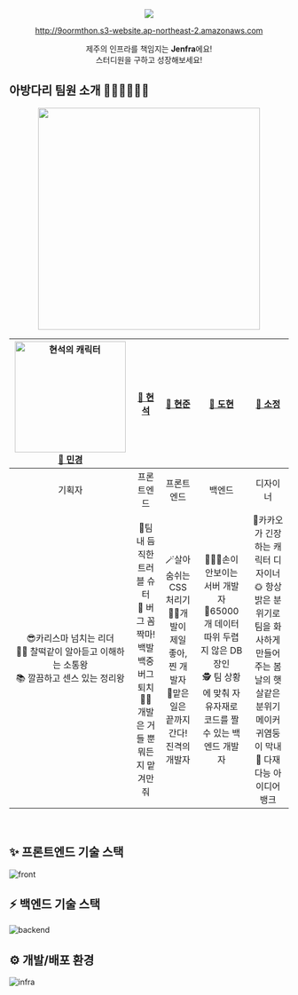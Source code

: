 <div align=center><img src="https://user-images.githubusercontent.com/56211193/202861953-357a598b-689c-4cc8-b7ab-c8298a5eb935.png">
  
http://9oormthon.s3-website.ap-northeast-2.amazonaws.com
  
  제주의 인프라를 책임지는 <strong>Jenfra</strong>에요!<br/>스터디원을 구하고 성장해보세요! 
</div>

## 아방다리 팀원 소개 👩🏻‍💻🧑🏻‍💻

<div align=center>
<img src="https://user-images.githubusercontent.com/56211193/202860895-b972c28c-65c5-4e57-aeba-600839c84848.jpg" height="400"/>

| <img src=https://user-images.githubusercontent.com/96432772/203002037-50db64f9-63c1-4ba2-a5ce-cbf960bed5bf.jpg alt="현석의 캐릭터" width="200"/> [🍊 민경](https://github.com/mkchoi-pm) |                                 [🍊 현석](https://github.com/chucoding)                                  |                                [🍊 현준](https://github.com/JadeHyun)                                |                                                     [🍊 도현](https://github.com/DHAPARK)                                                     |                                                           [🍊 소정](https://github.com/thesojungkim)                                                            |
| :--------------------------------------------------------------------------------------------------------------------------------------------------------------------------------------: | :------------------------------------------------------------------------------------------------------: | :--------------------------------------------------------------------------------------------------: | :-------------------------------------------------------------------------------------------------------------------------------------------: | :-------------------------------------------------------------------------------------------------------------------------------------------------------------: |
|                                                                                          기획자                                                                                          |                                                프론트엔드                                                |                                              프론트엔드                                              |                                                                    백엔드                                                                     |                                                                            디자이너                                                                             |
|                                          😎카리스마 넘치는 리더<br/>🙋‍♀️ 찰떡같이 알아듣고 이해하는 소통왕<br/>📚 깔끔하고 센스 있는 정리왕<br />                                          | 🔫팀 내 듬직한 트러블 슈터<br/>🎯 버그 꼼짝마! 백발백중 버그 퇴치<br/>👩‍💻 개발은 거들 뿐 뭐든지 맡겨만 줘 | 🪄살아숨쉬는 CSS 처리기<br/>👩‍💻개발이 제일 좋아, 찐 개발자<br/>🚗맡은 일은 끝까지 간다! 진격의 개발자 | 🏃🏻‍♂️손이 안보이는 서버 개발자<br/> 🎢65000개 데이터 따위 두렵지 않은 DB 장인<br/> 🕵️‍ 팀 상황에 맞춰 자유자재로 코드를 짤 수 있는 백엔드 개발자 | 🍒카카오가 긴장하는 캐릭터 디자이너<br/>🌞 항상 밝은 분위기로 팀을 화사하게 만들어주는 봄날의 햇살같은 분위기 메이커 귀염둥이 막내<br/>🧠 다재다능 아이디어뱅크 |

<br>
</div>

## ✨ 프론트엔드 기술 스택

![front](https://user-images.githubusercontent.com/56211193/202865016-24570b83-3c19-41a8-ab8f-81bd93df096b.png)

## ⚡️ 백엔드 기술 스택

![backend](https://user-images.githubusercontent.com/56211193/202865022-be625db1-1528-4e45-9d49-2b5586828a0e.png)

## ⚙️ 개발/배포 환경

![infra](https://user-images.githubusercontent.com/56211193/202866075-46b3e8b7-4e40-4552-a826-72b791117308.png)
